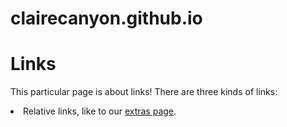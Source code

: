 <!DOCTYPE html>
# clairecanyon.github.io


<html>
  <head>
    <title>Links</title>
  </head>
  <body>
    <h1>Links</h1>
    <p>This particular page is about links! There are three kinds of links:</p>
    <li>Relative links, like to our <a href='/basic-web-pages/misc/extras.html'>extras
        page</a>.</li>
  </body>
</html>

